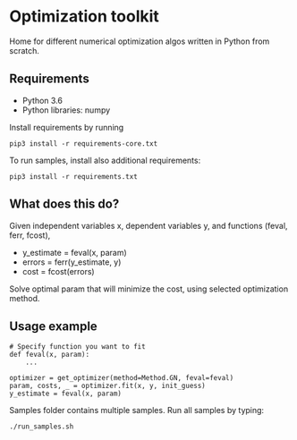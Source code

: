 # Optimization toolkit

Home for different numerical optimization algos written in Python from scratch.

## Requirements

- Python 3.6
- Python libraries: numpy

Install requirements by running

```
pip3 install -r requirements-core.txt
```

To run samples, install also additional requirements:

```
pip3 install -r requirements.txt
```

## What does this do?

Given independent variables x, dependent variables y, and functions (feval, ferr, fcost), 

- y_estimate = feval(x, param)
- errors = ferr(y_estimate, y)
- cost = fcost(errors)

Solve optimal param that will minimize the cost, using selected optimization method.

## Usage example

```
# Specify function you want to fit
def feval(x, param):
    ...

optimizer = get_optimizer(method=Method.GN, feval=feval)
param, costs, _ = optimizer.fit(x, y, init_guess)
y_estimate = feval(x, param)
```

Samples folder contains multiple samples. Run all samples by typing:

```
./run_samples.sh
```